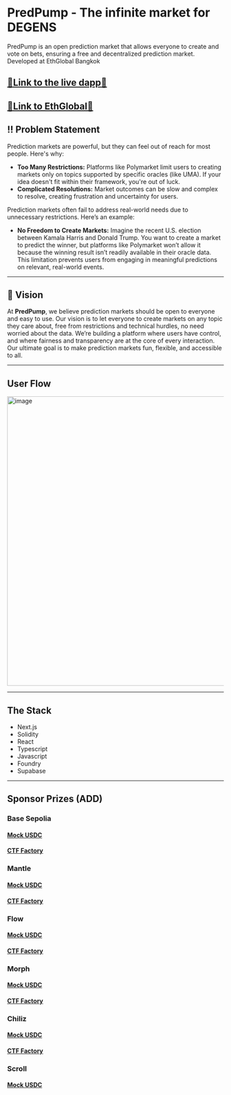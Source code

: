 # PredPump - The infinite market for DEGENS

PredPump is an open prediction market that allows everyone to create and vote on bets, ensuring a free and decentralized prediction market. Developed at EthGlobal Bangkok

## [🔗Link to the live dapp🔗](https://predpump.wtf/)

## [🔗Link to EthGlobal🔗](https://ethglobal.com/showcase/predpump-q8gxc)

## ‼️ Problem Statement

Prediction markets are powerful, but they can feel out of reach for most people. Here's why:

- **Too Many Restrictions:** Platforms like Polymarket limit users to creating markets only on topics supported by specific oracles (like UMA). If your idea doesn't fit within their framework, you're out of luck.
- **Complicated Resolutions:** Market outcomes can be slow and complex to resolve, creating frustration and uncertainty for users.

Prediction markets often fail to address real-world needs due to unnecessary restrictions. Here’s an example:

- **No Freedom to Create Markets:** Imagine the recent U.S. election between Kamala Harris and Donald Trump. You want to create a market to predict the winner, but platforms like Polymarket won’t allow it because the winning result isn’t readily available in their oracle data. This limitation prevents users from engaging in meaningful predictions on relevant, real-world events.

---

## 🎯 Vision

At **PredPump**, we believe prediction markets should be open to everyone and easy to use. Our vision is to let everyone to create markets on any topic they care about, free from restrictions and technical hurdles, no need worried about the data. We’re building a platform where users have control, and where fairness and transparency are at the core of every interaction. Our ultimate goal is to make prediction markets fun, flexible, and accessible to all.

---

## User Flow

<img width="672" alt="image" src="https://github.com/user-attachments/assets/e2082b9a-4b10-4f19-a8f6-9b0dd56127ad">

---

## The Stack

- Next.js
- Solidity
- React
- Typescript
- Javascript
- Foundry
- Supabase

---

## Sponsor Prizes (ADD)

### Base Sepolia

#### [Mock USDC](https://base-sepolia.blockscout.com/address/0x768cd92B3ED6c0554A453f1e240ab5D1a00f543a?tab=contract)

#### [CTF Factory](https://base-sepolia.blockscout.com/address/0x03CF340f7E863579EB366Ed40eA5892f02eCAb7D?tab=contract)

### Mantle

#### [Mock USDC](https://explorer.sepolia.mantle.xyz/address/0x695e1923c6245cb26424b12f9bfb61456fd6184e)

#### [CTF Factory](https://explorer.sepolia.mantle.xyz/address/0x6fbede87375028d663141259f7c83203d25f1156)

### Flow

#### [Mock USDC](https://evm-testnet.flowscan.io/address/0x695e1923c6245cb26424b12f9bfb61456fd6184e)

#### [CTF Factory](https://evm-testnet.flowscan.io/address/0x466e360E2E04DD1F3c539B53e01bCB10Cb4a73AE)

### Morph

#### [Mock USDC](https://explorer-holesky.morphl2.io/address/0xcbCC16386667432f6aA654723c2EBBc7fe336EAD)

#### [CTF Factory](https://explorer-holesky.morphl2.io/address/0xF945EB0Ff08646d8322A37e0FffFC6Dc3d41CD3D)

### Chiliz

#### [Mock USDC](https://testnet.chiliscan.com/address/0x68057073666e9f2fb879bcfdd8971cc8dfa9a9e8)

#### [CTF Factory](https://testnet.chiliscan.com/address/0x493da5fba9eb0f8770a0762f1ed0f9ffaebe05db)

### Scroll

#### [Mock USDC](https://sepolia.scrollscan.com/address/0xe0CF0AbBbF9190f8C772501628485bbDea2BC3a9)
